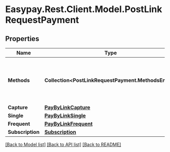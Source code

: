# Easypay.Rest.Client.Model.PostLinkRequestPayment

## Properties

Name | Type | Description | Notes
------------ | ------------- | ------------- | -------------
**Methods** | **Collection&lt;PostLinkRequestPayment.MethodsEnum&gt;** | the payment methods available to some pay-by-link payment | 
**Capture** | [**PayByLinkCapture**](PayByLinkCapture.md) |  | 
**Single** | [**PayByLinkSingle**](PayByLinkSingle.md) |  | [optional] 
**Frequent** | [**PayByLinkFrequent**](PayByLinkFrequent.md) |  | [optional] 
**Subscription** | [**Subscription**](Subscription.md) |  | [optional] 

[[Back to Model list]](../README.md#documentation-for-models) [[Back to API list]](../README.md#documentation-for-api-endpoints) [[Back to README]](../README.md)

